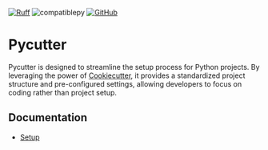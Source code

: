 [![Ruff](https://img.shields.io/endpoint?url=https://raw.githubusercontent.com/astral-sh/ruff/main/assets/badge/v2.json)](https://github.com/astral-sh/ruff)
![compatiblepy](https://img.shields.io/pypi/pyversions/cookiecutter)
[![GitHub](https://img.shields.io/github/license/mrhallak/pycutter)](https://github.com/mrhallak/pycutter)

# Pycutter

Pycutter is designed to streamline the setup process for Python projects. By leveraging the power of [Cookiecutter](https://github.com/cookiecutter/cookiecutter), it provides a standardized project structure and pre-configured settings, allowing developers to focus on coding rather than project setup.

## Documentation
* [Setup](./docs/SETUP.md)
